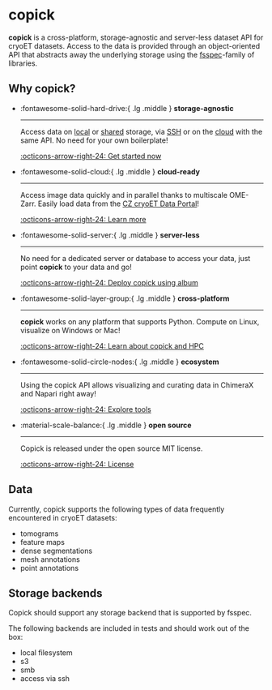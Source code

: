 # copick

**copick** is a cross-platform, storage-agnostic and server-less dataset API for cryoET datasets. Access to the data is
provided through an object-oriented API that abstracts away the underlying storage using the
[fsspec](https://filesystem-spec.readthedocs.io/en/latest/)-family of libraries.

## Why copick?

<div class="grid cards" markdown>

-   :fontawesome-solid-hard-drive:{ .lg .middle }   __storage-agnostic__

    ---

    Access data on [local](examples/setup/local.md) or [shared](examples/setup/shared.md) storage, via
    [SSH](examples/setup/ssh.md) or on the [cloud](examples/setup/aws_s3.md) with the same API. No
    need for your own boilerplate!

    [:octicons-arrow-right-24: Get started now ](quickstart.md)

-   :fontawesome-solid-cloud:{ .lg .middle }   __cloud-ready__

    ---

    Access image data quickly and in parallel thanks to multiscale OME-Zarr. Easily load data from the [CZ cryoET Data
    Portal](https://cryoetdataportal.czscience.com/)!

    [:octicons-arrow-right-24: Learn more](examples/tutorials/data_portal.md)

-   :fontawesome-solid-server:{ .lg .middle } __server-less__

    ---

    No need for a dedicated server or database to access your data, just point **copick** to your data
    and go!

    [:octicons-arrow-right-24: Deploy copick using album](examples/tutorials/album.md)

-   :fontawesome-solid-layer-group:{ .lg .middle } __cross-platform__

    ---

    **copick** works on any platform that supports Python. Compute on Linux, visualize on Windows or
    Mac!

    [:octicons-arrow-right-24: Learn about copick and HPC](examples/tutorials/hpc.md)

-   :fontawesome-solid-circle-nodes:{ .lg .middle } __ecosystem__

    ---

    Using the copick API allows visualizing and curating data in ChimeraX and Napari right away!

    [:octicons-arrow-right-24: Explore tools](tools.md)

-   :material-scale-balance:{ .lg .middle } __open source__

    ---

    Copick is released under the open source MIT license.

    [:octicons-arrow-right-24: License](https://github.com/copick/copick/blob/main/LICENSE)

</div>

## Data

Currently, copick supports the following types of data frequently encountered in cryoET datasets:

- tomograms
- feature maps
- dense segmentations
- mesh annotations
- point annotations

## Storage backends

Copick should support any storage backend that is supported by fsspec.

The following backends are included in tests and should work out of the box:

- local filesystem
- s3
- smb
- access via ssh
